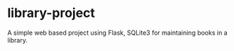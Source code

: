 # library-project
 A simple web based project using Flask, SQLite3 for maintaining books in a library. 
